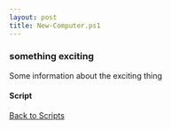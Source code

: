 ```yaml
---
layout: post
title: New-Computer.ps1
---
```


### something exciting

Some information about the exciting thing

#### Script

<script src="https://gist-it.appspot.com/github.com/BanterBoy/scripts-blog/blob/master/PowerShell/scripts/activeDirectory/New-Computer.ps1" crossorigin="anonymous"></script>

<a href="/menu/_pages/scripts.html">Back to Scripts</a>

